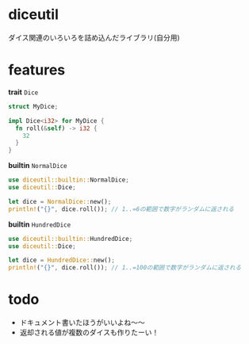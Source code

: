 # diceutil

ダイス関連のいろいろを詰め込んだライブラリ(自分用)

# features

**trait** `Dice`

```rs
struct MyDice;

impl Dice<i32> for MyDice {
  fn roll(&self) -> i32 {
    32
  }
}
```

**builtin** `NormalDice`

```rs
use diceutil::builtin::NormalDice;
use diceutil::Dice;

let dice = NormalDice::new();
println!("{}", dice.roll()); // 1..=6の範囲で数字がランダムに返される
```

**builtin** `HundredDice`

```rs
use diceutil::builtin::HundredDice;
use diceutil::Dice;

let dice = HundredDice::new();
println!("{}", dice.roll()); // 1..=100の範囲で数字がランダムに返される
```

# todo

- ドキュメント書いたほうがいいよね〜〜
- 返却される値が複数のダイスも作りたーい！
